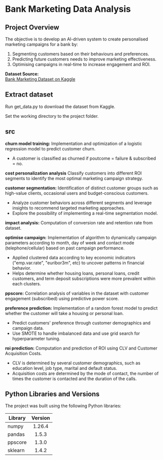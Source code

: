 # Bank Marketing Data Analysis

## Project Overview
The objective is to develop an AI-driven system to create personalised marketing campaigns for a bank by:
1.	Segmenting customers based on their behaviours and preferences.
2.	Predicting future customers needs to improve marketing effectiveness.
3.	Optimising campaigns in real-time to increase engagement and ROI.

**Dataset Source:**  
[Bank Marketing Dataset on Kaggle](https://www.kaggle.com/datasets/berkayalan/bank-marketing-data-set/data)

## Extract dataset
Run get_data.py to download the dataset from Kaggle.

Set the working directory to the project folder.

## src

**churn model training:**
Implementation and optimization of a logistic regression model to predict customer churn.
- A customer is classified as churned if poutcome = failure & subscribed = no.

**cost personalization analysis**
Classify customers into different ROI segments to identify the most optimal marketing campaign strategy.

**customer segmentation:**
Identification of distinct customer groups such as high-value clients, occasional users and budget-conscious customers.
- Analyze customer behaviors across different segments and leverage insights to recommend targeted marketing approaches.
- Explore the possibility of implementing a real-time segmentation
model.

**impact analysis:**
Computation of conversion rate and retention rate from dataset.

**optimise campaign:** 
Implementation of algorithm to dynamically campaign parameters according to month, day of week and contact mode (telephone/cellular) based on past campaign performance. 
- Applied clustered data according to key economic indicators ("emp.var.rate", "euribor3m", etc) to uncover patterns in financial behavior. 
- Helps determine whether housing loans, personal loans, credit customers, and term deposit subscriptions were more prevalent within each clusters.

**ppscore:**
Correlation analysis of variables in the dataset with customer engagement (subscribed) using predictive power score.

**preference prediction:**
Implementation of a random forest model to predict whether the customer will take a housing or personal loan.
- Predict customers' preference through customer demographics and campaign data.
- Use SMOTE to handle imbalanced data and use grid search for hyperparameter tuning.

**roi prediction:**
Computation and prediction of ROI using CLV and Customer Acquisition Costs.
- CLV is determined by several customer demographics, such as education level, job type, marital and default status.
- Acquisition costs are determined by the mode of contact, the number of times the customer is contacted and the duration of the calls.

## Python Libraries and Versions
The project was built using the following Python libraries:

| Library      | Version |
| -------------|:-------:|
| numpy        | 1.26.4  |
| pandas       | 1.5.3   |
| ppscore      | 1.3.0   |
| sklearn      | 1.4.2   |


